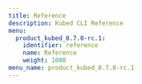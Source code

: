 ```yaml
---
title: Reference
description: Kubed CLI Reference
menu:
  product_kubed_0.7.0-rc.1:
    identifier: reference
    name: Reference
    weight: 1000
menu_name: product_kubed_0.7.0-rc.1
---
```

